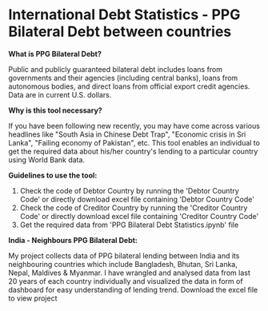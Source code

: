 # International Debt Statistics - PPG Bilateral Debt between countries

**What is PPG Bilateral Debt?**

Public and publicly guaranteed bilateral debt includes loans from governments and their agencies (including central banks), loans from autonomous bodies, and direct loans from official export credit agencies. Data are in current U.S. dollars.

**Why is this tool necessary?**

If you have been following new recently, you may have come across various headlines like "South Asia in Chinese Debt Trap", "Economic crisis in Sri Lanka", "Failing economy of Pakistan", etc. This tool enables an individual to get the required data about his/her country's lending to a particular country using World Bank data.

**Guidelines to use the tool:**

1) Check the code of Debtor Country by running the 'Debtor Country Code' or directly download excel file containing 'Debtor Country Code'
2) Check the code of Creditor Country by running the 'Creditor Country Code' or directly download excel file containing 'Creditor Country Code'
3) Get the required data from 'PPG Bilateral Debt Statistics.ipynb' file

**India - Neighbours PPG Bilateral Debt:**

My project collects data of PPG bilateral lending between India and its neighbouring countries which include Bangladesh, Bhutan, Sri Lanka, Nepal, Maldives & Myanmar. I have wrangled and analysed data from last 20 years of each country individually and visualized the data in form of dashboard for easy understanding of lending trend. Download the excel file to view project
